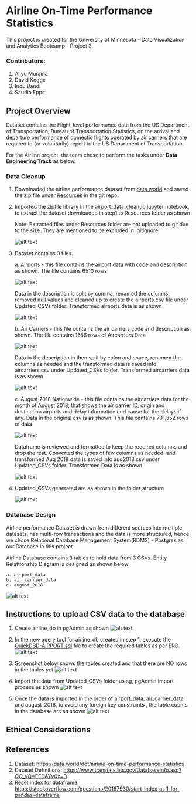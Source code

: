 # Airline On-Time Performance Statistics
This project is created for the University of Minnesota - Data Visualization and Analytics Bootcamp - Project 3.

### Contributors:

1. Aliyu Muraina
2. David Kogge
3. Indu Bandi
4. Saudia Epps

## Project Overview

Dataset contains the Flight-level performance data from the US Department of Transportation, Bureau of Transportation Statistics, on the arrival and departure performance of domestic flights operated by air carriers that are required to (or voluntarily) report to the US Department of Transportation.

For the Airline project, the team chose to perform the tasks under **Data Engineering Track** as below.

### Data Cleanup

1. Downloaded the airline performance dataset from [data world](https://data.world/dot/airline-on-time-performance-statistics) and saved the zip file under [Resources](Resources/dot-airline-on-time-performance-statistics/) in the git repo.

2. Imported the zipfile library In the [airport_data_cleanup](./airport_data_cleanup.ipynb) jupyter notebook, to extract the dataset downloaded in step1 to Resources folder as shown

    Note: Extracted files under Resources folder are not uploaded to git due to the size. They are mentioned to be excluded in .gitignore

    ![alt text](Screenshots/01_Extracted_Files.png)

3. Dataset contains 3 files.

    a. Airports - this file contains the airport data with code and description as shown. The file contains 6510 rows

    ![alt text](Screenshots/02_Airport_Data.png)

    Data in the description is split by comma, renamed the columns, removed null values and cleaned up to create the airports.csv file under Updated_CSVs folder. Transformed airports data is as shown
    
    ![alt text](Screenshots/03_Airport_Transformed_Data.png)

    b. Air Carriers - this file contains the air carriers code and description as shown. The file contains 1656 rows of Aircarriers Data

    ![alt text](Screenshots/04_AirCarriers_Data.png)

    Data in the description in then split by colon and space, renamed the columns as needed and the transformed data is saved into aircarriers.csv under Updated_CSVs folder. Transformed aircarriers data is as shown

    ![alt text](Screenshots/05_AirCarriers_Transformed_Data.png)

    c. August 2018 Nationwide - this file contains the aircarriers data for the month of August 2018, that shows the air carrier ID, origin and destination airports and delay information and cause for the delays if any. Data in the original csv is as shown. This file contains 701,352 rows of data

    ![alt text](Screenshots/06_Aug_2018_Data.png)

    Dataframe is reviewed and formatted to keep the required columns and drop the rest. Converted the types of few columns as needed. and transformed Aug 2018 data is saved into aug2018.csv under Updated_CSVs folder. Transformed Data is as shown

    ![alt text](Screenshots/07_Aug_2018_Transformed_Data.png)

4. Updated_CSVs generated are as shown in the folder structure

    ![alt text](Screenshots/08_Updated_CSVs.png)


### Database Design

Airline performance Dataset is drawn from different sources into multiple datasets, has multi-row transactions and the data is more structured, hence we chose Relational Database Management System(RDMS) - Postgres as our Database in this project.

Airline Database contains 3 tables to hold data from 3 CSVs. Entity Relattionship Diagram is designed as shown below

    a. airport_data
    b. air_carrier_data
    c. august_2018

![alt text](QuickDBD-AIRPORT.png)

## Instructions to upload CSV data to the database

1. Create airline_db in pgAdmin as shown
![alt text](Screenshots/09_Create_Database.png)

2. In the new query tool for airline_db created in step 1, execute the [QuickDBD-AIRPORT.sql](./QuickDBD-AIRPORT.sql) file to create the required tables as per ERD.
![alt text](Screenshots/10_Schema_Run.png)

3. Screenshot below shows the tables created and that there are NO rows in the tables yet
![alt text](Screenshots/11_Before_Data_Load.png)

4. Import the data from Updated_CSVs folder using, pgAdmin import process as shown
![alt text](Screenshots/12_pgAdmin_Data_Import.png)

5. Once the data is imported in the order of airport_data, air_carrier_data and august_2018, to avoid any foreign key constraints , the table counts in the database are as shown
![alt text](Screenshots/13_After_Data_Load.png)

## Ethical Considerations


## References

1. Dataset: https://data.world/dot/airline-on-time-performance-statistics
2. Dataset Definitions: https://www.transtats.bts.gov/DatabaseInfo.asp?QO_VQ=EFD&Yv0x=D
3. Reset index for dataframe: https://stackoverflow.com/questions/20167930/start-index-at-1-for-pandas-dataframe